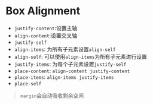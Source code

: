 # Box Alignment

- `justify-content`:设置主轴
- `align-content`:设置交叉轴
- `justify-self`
- `align-items`: 为所有子元素设置`align-self`
- `align-self`: 可以使用`align-items`为所有子元素进行设置
- `justify-items`: 为每个子元素设置`justify-self`
- `place-content`: `align-content justify-content`
- `place-items`: `align-items justify-items`
- `place-self`

> `margin`会自动吸收剩余空间
